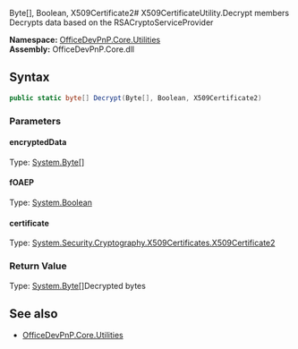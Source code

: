 Byte[], Boolean, X509Certificate2# X509CertificateUtility.Decrypt members
Decrypts data based on the RSACryptoServiceProvider  

**Namespace:** [OfficeDevPnP.Core.Utilities](OfficeDevPnP.Core.Utilities.md)  
**Assembly:** OfficeDevPnP.Core.dll  
## Syntax
```C#
public static byte[] Decrypt(Byte[], Boolean, X509Certificate2)
```
### Parameters
#### encryptedData
Type: [System.Byte[]](System.Byte[].md) 
#### 
#### fOAEP
Type: [System.Boolean](System.Boolean.md) 
#### 
#### certificate
Type: [System.Security.Cryptography.X509Certificates.X509Certificate2](System.Security.Cryptography.X509Certificates.X509Certificate2.md) 
#### 
### Return Value
Type: [System.Byte[]](System.Byte[].md)Decrypted bytes
## See also
- [OfficeDevPnP.Core.Utilities](OfficeDevPnP.Core.Utilities.md)
